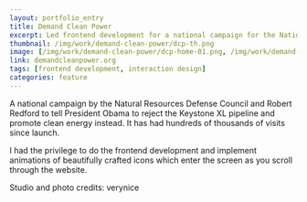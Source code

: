 ```yaml
---
layout: portfolio_entry
title: Demand Clean Power
excerpt: Led frontend development for a national campaign for the National Resource Defense Council that received hundreds of thousands of visits since launch. Used subtle animations to bring storytelling to life.
thumbnail: /img/work/demand-clean-power/dcp-th.png
image: [/img/work/demand-clean-power/dcp-home-01.png, /img/work/demand-clean-power/dcp-home-02.jpg, /img/work/demand-clean-power/dcp-verynice-phone.jpg]
link: demandcleanpower.org
tags: [frontend development, interaction design]
categories: feature
---
```


A national campaign by the Natural Resources Defense Council and Robert Redford to tell President Obama to reject the Keystone XL pipeline and promote clean energy instead. It has had hundreds of thousands of visits since launch.

I had the privilege to do the frontend development and implement animations of beautifully crafted icons which enter the screen as you scroll through the website.

Studio and photo credits: verynice